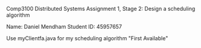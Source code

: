 Comp3100 Distributed Systems Assignment 1, Stage 2: Design a scheduling algorithm

Name: Daniel Mendham 
Student ID: 45957657

Use myClientfa.java for my scheduling algorithm "First Available"
